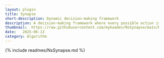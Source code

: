 ```yaml
---
layout: plugin
title: Synapse
short-description: Dynamic decision-making framework
description: A decision-making framework where every possible action is evaluated by a set of considerations
thumbnail:  https://raw.githubusercontent.com/mykaadev/NsSynapse/main/Resources/Banner.png
date:   2025-06-13
category: Algorithm
---
```


{% include readmes/NsSynapse.md %}
